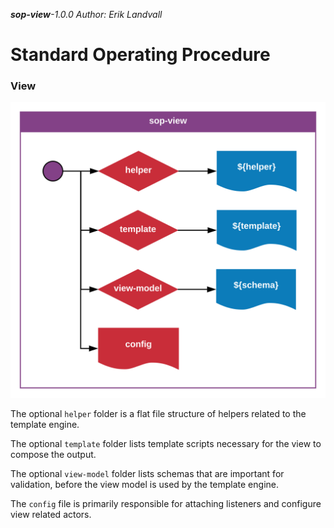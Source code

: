 _**sop-view**-1.0.0_
_Author: Erik Landvall_
# Standard Operating Procedure
### View

![View diagram](diagram/sop-view.svg)

The optional `helper` folder is a flat file structure of helpers related to the template engine.

The optional `template` folder lists template scripts necessary for the view to compose the output.

The optional `view-model` folder lists schemas that are important for validation, before the view model is used by the template engine.

The `config` file is primarily responsible for attaching listeners and configure view related actors.

